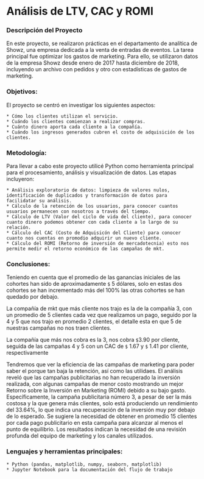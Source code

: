 # Análisis de LTV, CAC y ROMI 

### Descripción del Proyecto

En este proyecto, se realizaron prácticas en el departamento de analítica de Showz, una empresa dedicada a la venta de entradas de eventos. La tarea principal fue optimizar los gastos de marketing. Para ello, se utilizaron datos de la empresa Showz desde enero de 2017 hasta diciembre de 2018, incluyendo un archivo con pedidos y otro con estadísticas de gastos de marketing.


### Objetivos:

El proyecto se centró en investigar los siguientes aspectos:

    * Cómo los clientes utilizan el servicio.
    * Cuándo los clientes comienzan a realizar compras.
    * Cuánto dinero aporta cada cliente a la compañía.
    * Cuándo los ingresos generados cubren el costo de adquisición de los clientes.

### Metodología:

Para llevar a cabo este proyecto utilicé Python como herramienta principal para el procesamiento, análisis y visualización de datos. Las etapas incluyeron:

    * Análisis exploratorio de datos: limpieza de valores nulos, identificación de duplicados y transformación de datos para facilidatar su análisis.
    * Cálculo de la retención de los usuarios, para conocer cuantos usuarios permanecen con nosotros a través del tiempo.
    * Cálculo de LTV (Valor del ciclo de vida del cliente), para conocer cuanto dinero podemos obtener con cada cliente a lo largo de su relación.
    * Cálculo del CAC (Costo de Adquisicón del Cliente) para conocer cuanto nos cuentas en promodio adquirir un nuevo cliente.
    * Cálculo del ROMI (Retorno de inversión de mercadotecnia) esto nos permite medir el retorno económico de las campañas de mkt.


### Conclusiones:

Teniendo en cuenta que el promedio de las ganancias iniciales de las cohortes han sido de aproximadamente `$` 5 dólares, solo en estas dos cohortes se han incrementado más del 100% las otras cohortes se han quedado por debajo.

La compañía de mkt que más cliente nos trajo es la de la compañía 3, con un promedio de 5 clientes cada vez que realizamos un pago, seguido por la 4 y 5 que nos trajo en promedio 2 clientes, el detalle esta en que 5 de nuestras campañas no nos traen clientes.

La compañía que más nos cobra es la 3, nos cobra `$`3.90 por cliente, seguida de las campañas 4 y 5 con un CAC de `$` 1.67 y `$` 1.41 por cliente, respectivamente

Tendremos que ver la eficiencia de las campañas de marketing para poder saber el porque tan baja la retención, así como las utilidaes. El análisis reveló que las campañas publicitarias no han recuperado la inversión realizada, con algunas campañas de menor costo mostrando un mejor Retorno sobre la Inversión en Marketing (ROMI) debido a su bajo gasto. Específicamente, la campaña publicitaria número 3, a pesar de ser la más costosa y la que genera más clientes, solo está produciendo un rendimiento del 33.64%, lo que indica una recuperación de la inversión muy por debajo de lo esperado. Se sugiere la necesidad de obtener en promedio 15 clientes por cada pago publicitario en esta campaña para alcanzar al menos el punto de equilibrio. Los resultados indican la necesidad de una revisión profunda del equipo de marketing y los canales utilizados.

### Lenguajes y herramientas principales:

    * Python (pandas, matplotlib, numpy, seaborn, matplotlib)
    * Jupyter Notebook para la documentación del flujo de trabajo